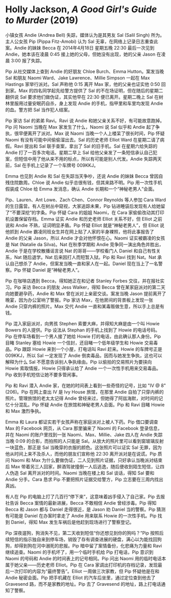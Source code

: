 # Holly Jackson, <i>A Good Girl's Guide to Murder</i> (2019)

小镇女孩 Andie (Andrea Bell) 失踪，媒体认为是其男友 Sal (Salil Singh) 所为。主人公女孩 Pip (Pippa Fitz-Amobi) 认为 Sal 无辜，在网络上记录日志重查此案。Andie 的妹妹 Becca 在 2014年4月18日 星期五晚 22:30 最后一次见到 Andie，她本该在凌晨 0:45 接上她的父母，但她没有出现，她的父亲 Jason 在凌晨 3:00 报了失踪。

Pip 从社交媒体上查到 Andie 的好朋友 Chloe Burch、Emma Hutton。案发当晚 Sal 和朋友 Naomi Ward、Jake Lawrence、Millie Simpson 一起在 Max Hastings 家举行派对。Sal 声称他 0:15 离开 Max 家，他的父亲也证实他 0:50 回到家。Max 的四名同学起先给警方提供了 Sal 的不在场证明，但在随后的星期二翻供说 Sal 要求他们做伪证，其实他早在 22:30 便已离开。星期二晚上 Sal 在树林里服用过量安眠药自杀，身上发现 Andie 的手机，指甲里和车里均发现 Andie 的血。警方把 Sal 当作犯人结案。

Pip 家访 Sal 的弟弟 Ravi。Ravi 说 Andie 和她父亲关系不好，有可能故意跑掉。Pip 问 Naomi 当晚在 Max 家发生了什么，Naomi 说 Sal 似乎和 Andie 起了争执，很早便离开了派对。Max 说 Naomi 当晚一个人上楼呆了很长时间，Pip 怀疑 Naomi 有没有可能中间偷偷溜出去。Sal 的历史老师 Elliot Ward 在星期二请了病假。Ravi 提出和 Sal 联手查案，拿出了 Sal 的旧手机。Sal 在星期六给失踪的 Andie 打了一百多次电话。星期二早上 Sal 给他父亲发了一条短信承认自己犯案，但短信中用了他从来不用的标点，所以有可能是别人代发。Andie 失踪两天前，Sal 在手机上记录了一个车牌号 009KKJ。

Emma 也见到 Andie 和 Sal 在失踪当天争吵，还说 Andie 的妹妹 Becca 曾因自残住院数周。Chloe 说 Andie 似乎总很有钱，但其来路不明。Pip 用一次性手机假装成 Chloe 给 Emma 发消息，确认 Andie 长期和一个“神秘老男人”会面。

Pip、Lauren、Ant Lowe、Zach Chen、Connor Reynolds 等人参加 Cara Ward 的生日露营。有人在树丛中窥视，大家追踪未果，Pip 钻进睡袋后发现有人给她留了“不要深挖”的字条。Pip 怀疑 Cara 的姐姐 Naomi，在 Cara 家偷偷改动其打印机设置保留存档。Emma 证实 Andie 和历史老师 Elliot 关系不好，但 Elliot 之前说和 Andie 不熟，证词明显矛盾。Pip 怀疑 Elliot 就是“神秘老男人”，但 Elliot 说他抓到 Andie 霸凌同班女生并在网上贴了人家的半身裸照，他将此事报告了 Andie 的父亲 Jason，所以 Andie 才会对他怀恨在心。Naomi 证实被霸凌的女孩是 Nat (Natalie da Silva)。Nat 在秋季学期和 Andie 竞争同一演出角色并胜出，Andie 于是在学校散播谣言说 Nat 的哥哥——学校看门人 Daniel 和自己有性关系，Nat 随后退学。Nat 后来因打人而短暂入狱。Pip 和 Ravi 找到 Nat。Nat 承认自己想杀了 Andie，但案发当晚一直和家人在一起。Daniel 现在当上了一名警察。Pip 怀疑 Daniel 是“神秘老男人”。

Pip 在咖啡店遇到 Becca，得知她正在和记者 Stanley Forbes 交往，并在报社实习。Pip 采访 Becca 的朋友 Jess Walker，得知 Becca 曾在某家庭派对的第二天向她要避孕药，Andie 和 Max 曾在派对上亲密交谈。案发当晚 Jason 提前离开了晚宴，因为办公室响了警报。Pip 家访 Max，在他房间的背景板上发现一张 Andie 只穿内裤的照片。Max 交代 Andie 一直和某毒贩做生意，所以手上总是有钱。

Pip 混入家庭派对，向男孩 Stephen 索要大麻，并得知大麻是由一个叫 Howie Bowers 的人提供。Pip 设法从 Stephan 的手机上找到了 Howie 的电话号码。Pip 在停车场看到一个男人接了她给 Howie 打的电话，由此确认那人身份。Pip 目睹 Stanley 塞给 Howie 一个信封，还目睹一个低年级学生和 Howie 交易毒品。Pip 跟踪 Howie 来到一个小屋，打电话叫 Ravi 赶来。Howie 的车牌号正是 009KKJ，所以 Sal 一定发现了 Andie 倒卖毒品，因而与她发生争执，这也可以解释为什么 Sal 不愿意告诉别人争执缘由。Pip 以偷拍的交易照片为要挟向 Howie 索取情报，Howie 只得承认给了 Andie 一个一次性手机用来交易毒品。Pip 收到手机短信让她不要多管闲事。

Pip 和 Ravi 潜入 Andie 家，在她的时间表上看到一些奇怪的记号，比如 "IV @ 8" (206)。Pip 在网上查出 IV 是 Ivy House 旅馆，在那里 Andie 自拍了只穿内裤的照片。管理旅馆的老太太记得 Andie 曾经来过，但她得了阿兹海默，对时间的记忆十分混乱。Pip 怀疑 Andie 在旅馆和神秘老男人会面。Pip 和 Ravi 目睹 Howie 和 Max 激烈争执。

Emma 和 Laura 都证实若干女孩声称在家庭派对上被人下药。Pip 借口要调查 Max 的 Facebook 网页，从 Cara 那里骗来了 Naomi 的 Facebook 登录信息，并在 Naomi 的账户里找到一张 Naomi、Max、Millie、Jake 四人在 Andie 失踪当晚 0:09 的合影，而拍照的人只能是 Sal。从放大的照片里可以看到窗玻璃反射一块蓝色，那正是 Sal 当晚穿的衣服的颜色。这张照片可以证实 Sal 无罪，因为他从时间上来不及杀人，而他的朋友们宣称他 22:30 离开派对是在说谎。Pip 质问 Naomi 和 Max 为什么要做伪证，二人见到照片证据，只好承认当晚派对结束后 Max 带着另三人回家，醉酒驾驶撞倒一人后逃逸，随后便收到陌生短信，让四人伪造 Sal 离开派对的时间。Naomi 当晚在楼上和 Sal 谈话，得知 Sal 要和 Andie 分手。Cara 恳求 Pip 不要把照片证据交给警方，Pip 立志要在三周内找出真凶。

有人在 Pip 的电脑上打了几百行“停下来”，这意味着凶手侵入了自己家。Pip 去报社告诉 Becca 案情的最新进展，Becca 不敢相信 Andie 曾经涉毒。Pip 得知 Becca 和 Jason 都与 Daniel 走得很近，是 Jason 劝 Daniel 当的警察。Pip 猜测有可能是 Daniel 在办案时拿走了 Andie 用来联系 Howie 的一次性手机。Pip 找到 Daniel，得知 Max 发生车祸后是他赶到现场进行了警察登记。

Pip 深夜遛狗，狗消失不见，第二天收到短信“你还想见到你的狗吗？”Pip 按照后续短信的指示独自来到停车场，销毁了存有调查进展的硬盘，满心以为能找回狗狗，却得到狗在河中溺死的悲报。Pip 暗中留了案情备份，化悲痛为力量和 Ravi 继续追查。Naomi 的手机坏了，用一个临时手机给 Pip 打电话，Pip 意识到 Naomi 的号码和 Andie 的时间表上的记号相同。Pip 问出 Naomi 用的临时电话本属于她父亲——历史老师 Elliot。Pip 在 Cara 家调出打印机的存档记录，发现最后一次打印的内容为“最终警告”。Elliot 一周做三次家教，但 Pip 怀疑他是在和 Andie 秘密会面。Pip 把手机藏在 Elliot 的汽车后坐里，通过定位查到他去了 Gravesend 路，而不是家教的地址。Pip 去了 Gravesend 的地址，路上打电话通知了警察。

